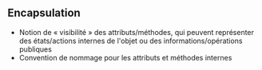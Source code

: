 ## Encapsulation

+ Notion de « visibilité » des attributs/méthodes, qui peuvent représenter des états/actions internes de l'objet ou des informations/opérations publiques
+ Convention de nommage pour les attributs et méthodes internes

